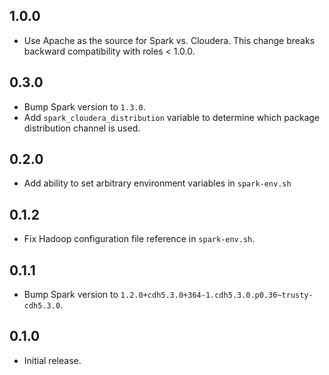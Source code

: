 ## 1.0.0

- Use Apache as the source for Spark vs. Cloudera. This change breaks backward
  compatibility with roles < 1.0.0.

## 0.3.0

- Bump Spark version to `1.3.0`.
- Add `spark_cloudera_distribution` variable to determine which package
  distribution channel is used.

## 0.2.0

- Add ability to set arbitrary environment variables in `spark-env.sh`

## 0.1.2

- Fix Hadoop configuration file reference in `spark-env.sh`.

## 0.1.1

- Bump Spark version to `1.2.0+cdh5.3.0+364-1.cdh5.3.0.p0.36~trusty-cdh5.3.0`.

## 0.1.0

- Initial release.

